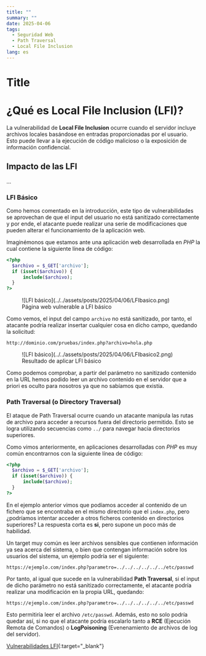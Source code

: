```yaml
---
title: ""
summary: ""
date: 2025-04-06
tags:
  - Seguridad Web
  - Path Traversal
  - Local File Inclusion
lang: es
---
```


# Title



<!-- more -->

# ¿Qué es Local File Inclusion (LFI)?
La vulnerabilidad de **Local File Inclusion** ocurre cuando el servidor incluye archivos locales basándose en entradas proporcionadas por el usuario. Esto puede llevar a la ejecución de código malicioso o la exposición de información confidencial.

## Impacto de las LFI

...


### LFI Básico
Como hemos comentado en la introducción, este tipo de vulnerabilidades se aprovechan de que el input del usuario no está sanitizado correctamente y por ende, el atacante puede realizar una serie de modificaciones que pueden alterar el funcionamiento de la aplicación web.

Imaginémonos que estamos ante una aplicación web desarrollada en *PHP* la cual contiene la siguiente línea de código:

```php
<?php
  $archivo = $_GET['archivo'];
  if (isset($archivo)) {
      include($archivo);
  }
?>
```
<figure markdown="span">
    ![LFI básico](../../assets/posts/2025/04/06/LFIbasico.png)
  <figcaption>Página web vulnerable a LFI básico</figcaption>
</figure>

Como vemos, el input del campo `archivo` no está sanitizado, por tanto, el atacante podría realizar insertar cualquier cosa en dicho campo, quedando la solicitud:
```url
http://dominio.com/pruebas/index.php?archivo=hola.php
```
<figure markdown="span">
    ![LFI básico](../../assets/posts/2025/04/06/LFIbasico2.png)
  <figcaption>Resultado de aplicar LFI básico</figcaption>
</figure>

Como podemos comprobar, a partir del parámetro no sanitizado contenido en la URL hemos podido leer un archivo contenido en el servidor que a priori es oculto para nosotros ya que no sabíamos que existía.

### Path Traversal (o Directory Traversal)
El ataque de Path Traversal ocurre cuando un atacante manipula las rutas de archivo para acceder a recursos fuera del directorio permitido. Esto se logra utilizando secuencias como `../` para navegar hacia directorios superiores.

Como vimos anteriormente, en aplicaciones desarrolladas con *PHP* es muy común encontrarnos con la siguiente línea de código:

```php
<?php
  $archivo = $_GET['archivo'];
  if (isset($archivo)) {
      include($archivo);
  }
?>
```

En el ejemplo anterior vimos que podíamos acceder al contenido de un fichero que se encontraba en el mismo directorio que el `index.php`, pero ¿podríamos intentar acceder a otros ficheros contenido en directorios superiores? La respuesta corta es **si**, pero supone un poco más de habilidad.

Un target muy común es leer archivos sensibles que contienen información ya sea acerca del sistema, o bien que contengan información sobre los usuarios del sistema, un ejemplo podría ser el siguiente: 
```url
https://ejemplo.com/index.php?parametro=../../../../../../etc/passwd
```




Por tanto, al igual que sucede en la vulnerabilidad **Path Traversal**, si el input de dicho parámetro no está sanitizado correctamente, el atacante podría realizar una modificación en la propia URL, quedando:
```url
https://ejemplo.com/index.php?parametro=../../../../../../etc/passwd
```
Esto permitiría leer el archivo `/etc/passwd`. Además, esto no solo podría quedar así, si no que el atacante podría escalarlo tanto a **RCE** (Ejecución Remota de Comandos) o **LogPoisoning** (Evenenamiento de archivos de log del servidor).




[Vulnerabilidades LFI](https://exploit-notes.hdks.org/exploit/web/security-risk/file-inclusion/){:target="_blank"}

